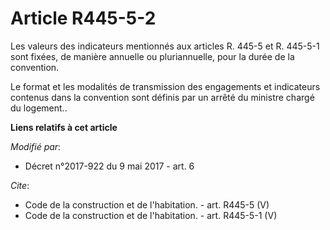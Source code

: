 # Article R445-5-2

Les valeurs des indicateurs mentionnés aux articles R. 445-5 et R. 445-5-1 sont fixées, de manière annuelle ou pluriannuelle,
pour la durée de la convention. 

Le format et les modalités de transmission des engagements et indicateurs contenus dans la convention sont définis par un
arrêté du ministre chargé du logement..

**Liens relatifs à cet article**

_Modifié par_:

  - Décret n°2017-922 du 9 mai 2017 - art. 6

_Cite_:

  - Code de la construction et de l'habitation. - art. R445-5 (V)
  - Code de la construction et de l'habitation. - art. R445-5-1 (V)
